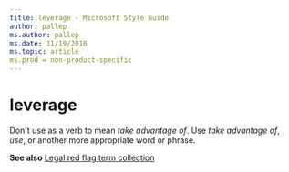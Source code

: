 ```yaml
---
title: leverage - Microsoft Style Guide
author: pallep
ms.author: pallep
ms.date: 11/19/2016
ms.topic: article
ms.prod = non-product-specific
---
```


# leverage

Don't use as a verb to mean *take advantage of*. Use *take advantage of*, *use*, or another more appropriate word or phrase.

**See also** [Legal red flag term collection](/style-guide/a-z-word-list-term-collections/term-collections/legal-red-flag-terms)
